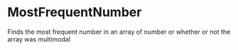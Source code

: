 # MostFrequentNumber
Finds the most frequent number in an array of number or whether or not the array was multimodal

